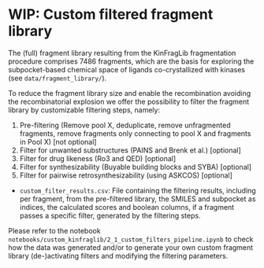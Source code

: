 # WIP: Custom filtered fragment library

The (full) fragment library resulting from the KinFragLib fragmentation procedure comprises 7486 fragments, which are the basis for exploring the subpocket-based chemical space of ligands co-crystallized with kinases (see `data/fragment_library/`).

To reduce the fragment library size and enable the recombination avoiding the recombinatorial explosion we offer the possibility to filter the fragment library by customizable filtering steps, namely:

1. Pre-filtering (Remove pool X, deduplicate, remove unfragmented fragments, remove fragments only connecting to pool X and fragments in Pool X) \[not optional\]
2. Filter for unwanted substructures (PAINS and Brenk et al.) \[optional\]
3. Filter for drug likeness (Ro3 and QED) \[optional\]
4. Filter for synthesizability (Buyable building blocks and SYBA) \[optional\]
5. Filter for pairwise retrosynthesizability (using ASKCOS) \[optional\]

- `custom_filter_results.csv`: File containing the filtering results, including per fragment, from the pre-filtered library, the SMILES and subpocket as indices, the calculated scores and boolean columns, if a fragment passes a specific filter, generated by the filtering steps.

Please refer to the notebook `notebooks/custom_kinfraglib/2_1_custom_filters_pipeline.ipynb` to check how the data was generated and/or to generate your own custom fragment library (de-)activating filters and modifying the filtering parameters.
